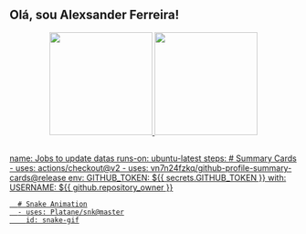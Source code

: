 ## Olá, sou Alexsander Ferreira!
<div align="center">

  <a href="https://github.com/AlexsanderFrr">
  <img height="180em" src="https://github-readme-stats.vercel.app/api?username=alexsanderfrr&show_icons=true&theme=dracula&include_all_commits=true&count_private=true"/>
  <img height="180em" src="https://github-readme-stats.vercel.app/api/top-langs/?username=alexsanderfrr&layout=compact&langs_count=7&theme=dracula"/>
</div>
  
  ##
 
<div> 
  name: Jobs to update datas
    runs-on: ubuntu-latest
    steps:
      # Summary Cards
      - uses: actions/checkout@v2
      - uses: vn7n24fzkq/github-profile-summary-cards@release
        env:
          GITHUB_TOKEN: ${{ secrets.GITHUB_TOKEN }}
        with:
          USERNAME: ${{ github.repository_owner }}

      # Snake Animation
      - uses: Platane/snk@master
        id: snake-gif
</div>
